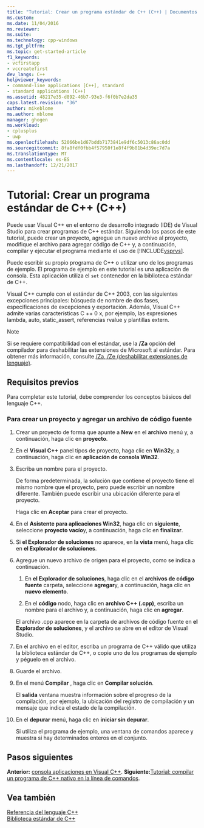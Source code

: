 ```yaml
---
title: "Tutorial: Crear un programa estándar de C++ (C++) | Documentos de Microsoft"
ms.custom: 
ms.date: 11/04/2016
ms.reviewer: 
ms.suite: 
ms.technology: cpp-windows
ms.tgt_pltfrm: 
ms.topic: get-started-article
f1_keywords:
- vcfirstapp
- vccreatefirst
dev_langs: C++
helpviewer_keywords:
- command-line applications [C++], standard
- standard applications [C++]
ms.assetid: 48217e35-d892-46b7-93e3-f6f0b7e2da35
caps.latest.revision: "36"
author: mikeblome
ms.author: mblome
manager: ghogen
ms.workload:
- cplusplus
- uwp
ms.openlocfilehash: 52066be1d67bddb7173841e9df6c5013c86ac0dd
ms.sourcegitcommit: 8fa8fdf0fbb4f57950f1e8f4f9b81b4d39ec7d7a
ms.translationtype: MT
ms.contentlocale: es-ES
ms.lasthandoff: 12/21/2017
---
```

# <a name="walkthrough-creating-a-standard-c-program-c"></a>Tutorial: Crear un programa estándar de C++ (C++)
Puede usar Visual C++ en el entorno de desarrollo integrado (IDE) de Visual Studio para crear programas de C++ estándar. Siguiendo los pasos de este tutorial, puede crear un proyecto, agregue un nuevo archivo al proyecto, modifique el archivo para agregar código de C++ y, a continuación, compilar y ejecutar el programa mediante el uso de [!INCLUDE[vsprvs](../assembler/masm/includes/vsprvs_md.md)].  
  
 Puede escribir su propio programa de C++ o utilizar uno de los programas de ejemplo. El programa de ejemplo en este tutorial es una aplicación de consola. Esta aplicación utiliza el `set` contenedor en la biblioteca estándar de C++.  
  
 Visual C++ cumple con el estándar de C++ 2003, con las siguientes excepciones principales: búsqueda de nombre de dos fases, especificaciones de excepciones y exportación. Además, Visual C++ admite varias características C ++ 0 x, por ejemplo, las expresiones lambda, auto, static_assert, referencias rvalue y plantillas extern.  
  
> [!NOTE]
>  Si se requiere compatibilidad con el estándar, use la **/Za** opción del compilador para deshabilitar las extensiones de Microsoft al estándar. Para obtener más información, consulte [/Za, /Ze (deshabilitar extensiones de lenguaje)](../build/reference/za-ze-disable-language-extensions.md).  
  
## <a name="prerequisites"></a>Requisitos previos  
 Para completar este tutorial, debe comprender los conceptos básicos del lenguaje C++.  
  
### <a name="to-create-a-project-and-add-a-source-file"></a>Para crear un proyecto y agregar un archivo de código fuente  
  
1.  Crear un proyecto de forma que apunte a **New** en el **archivo** menú y, a continuación, haga clic en **proyecto**.  
  
2.  En el **Visual C++** panel tipos de proyecto, haga clic en **Win32**y, a continuación, haga clic en **aplicación de consola Win32**.  
  
3.  Escriba un nombre para el proyecto.  
  
     De forma predeterminada, la solución que contiene el proyecto tiene el mismo nombre que el proyecto, pero puede escribir un nombre diferente. También puede escribir una ubicación diferente para el proyecto.  
  
     Haga clic en **Aceptar** para crear el proyecto.  
  
4.  En el **Asistente para aplicaciones Win32**, haga clic en **siguiente**, seleccione **proyecto vacío**y, a continuación, haga clic en **finalizar**.  
  
5.  Si **el Explorador de soluciones** no aparece, en la **vista** menú, haga clic en **el Explorador de soluciones**.  
  
6.  Agregue un nuevo archivo de origen para el proyecto, como se indica a continuación.  
  
    1.  En **el Explorador de soluciones**, haga clic en el **archivos de código fuente** carpeta, seleccione **agregar**y, a continuación, haga clic en **nuevo elemento**.  
  
    2.  En el **código** nodo, haga clic en **archivo C++ (.cpp)**, escriba un nombre para el archivo y, a continuación, haga clic en **agregar**.  
  
     El archivo .cpp aparece en la carpeta de archivos de código fuente en **el Explorador de soluciones**, y el archivo se abre en el editor de Visual Studio.  
  
7.  En el archivo en el editor, escriba un programa de C++ válido que utiliza la biblioteca estándar de C++, o copie uno de los programas de ejemplo y péguelo en el archivo.  
  
8.  Guarde el archivo.  
  
9. En el menú **Compilar** , haga clic en **Compilar solución**.  
  
     El **salida** ventana muestra información sobre el progreso de la compilación, por ejemplo, la ubicación del registro de compilación y un mensaje que indica el estado de la compilación.  
  
10. En el **depurar** menú, haga clic en **iniciar sin depurar**.  
  
     Si utiliza el programa de ejemplo, una ventana de comandos aparece y muestra si hay determinados enteros en el conjunto.  
  
## <a name="next-steps"></a>Pasos siguientes  
 **Anterior:** [consola aplicaciones en Visual C++](../windows/console-applications-in-visual-cpp.md). **Siguiente:**[Tutorial: compilar un programa de C++ nativo en la línea de comandos](../build/walkthrough-compiling-a-native-cpp-program-on-the-command-line.md).  
  
## <a name="see-also"></a>Vea también  
 [Referencia del lenguaje C++](../cpp/cpp-language-reference.md)   
 [Biblioteca estándar de C++](../standard-library/cpp-standard-library-reference.md)